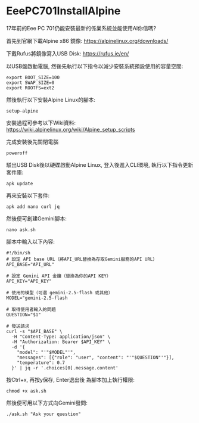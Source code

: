 # EeePC701InstallAlpine
17年前的Eee PC 701仍能安裝最新的係業系統並能使用AI你信嗎?

首先到官網下載Alpine x86 鏡像:
https://alpinelinux.org/downloads/

下戴Rufus將鏡像寫入USB Disk:
https://rufus.ie/en/

以USB盤啟動電腦, 然後先執行以下指令以減少安裝系統預設使用的容量空間:
```
export BOOT_SIZE=100
export SWAP_SIZE=0
export ROOTFS=ext2
```
然後執行以下安裝Alpine Linux的腳本:
```
setup-alpine
```
安裝過程可參考以下Wiki資料:
https://wiki.alpinelinux.org/wiki/Alpine_setup_scripts

完成安裝後先關閉電腦
```
poweroff
```
駁出USB Disk後以硬碟啟動Alpine Linux,
登入後進入CLI環境, 執行以下指令更新套件庫:
```
apk update
```
再來安裝以下套件:
```
apk add nano curl jq
```
然後便可創建Gemini腳本:
```
nano ask.sh
```
腳本中輸入以下內容:
```
#!/bin/sh
# 設定 API base URL（將API_URL替換為存取Gemini服務的API URL）
API_BASE="API_URL"

# 設定 Gemini API 金鑰（替換為你的API KEY）
API_KEY="API_KEY"

# 使用的模型（可選 gemini-2.5-flash 或其他）
MODEL="gemini-2.5-flash

# 取得使用者輸入的問題
QUESTION="$1"

# 發送請求
curl -s "$API_BASE" \
  -H "Content-Type: application/json" \
  -H "Authorization: Bearer $API_KEY" \
  -d '{
    "model": "'"$MODEL"'",
    "messages": [{"role": "user", "content": "'"$QUESTION"'"}],
    "temperature": 0.7
  }' | jq -r '.choices[0].message.content'
```
按Ctrl+x, 再按y保存, Enter退出後
為腳本加上執行權限:
```
chmod +x ask.sh
```
然後便可用以下方式向Gemini發問:
```
./ask.sh "Ask your question"
```
